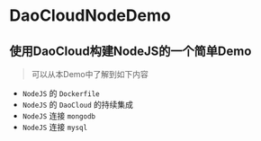 # DaoCloudNodeDemo
## 使用DaoCloud构建NodeJS的一个简单Demo

> 可以从本Demo中了解到如下内容

- `NodeJS` 的 `Dockerfile`
- `NodeJS` 的 `DaoCloud` 的持续集成
- `NodeJS` 连接 `mongodb`
- `NodeJS` 连接 `mysql`